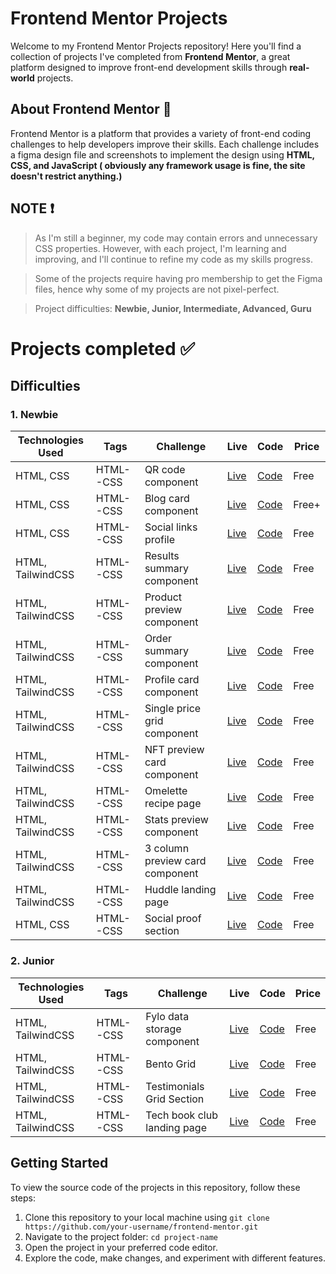 # Frontend Mentor Projects

Welcome to my Frontend Mentor Projects repository! Here you'll find a collection of projects I've completed from **Frontend Mentor**, a great platform designed to improve front-end development skills through **real-world** projects.

## About Frontend Mentor 🎨
Frontend Mentor is a platform that provides a variety of front-end coding challenges to help developers improve their skills. Each challenge includes a figma design file and screenshots to implement the design using **HTML, CSS, and JavaScript ( obviously any framework usage is fine, the site doesn't restrict anything.)**

## NOTE ❗
> As I'm still a beginner, my code may contain errors and unnecessary CSS properties. However, with each project, I'm learning and improving, and I'll continue to refine my code as my skills progress.

> Some of the projects require having pro membership to get the Figma files, hence why some of my projects are not pixel-perfect.

> Project difficulties: **Newbie, Junior, Intermediate, Advanced, Guru**

# Projects completed ✅ 

## Difficulties

### 1. Newbie

| Technologies Used | Tags  | Challenge | Live | Code | Price |
| --- | --- | --- | --- | --- | --- |
| HTML, CSS | HTML--CSS | QR code component | [Live](https://qr-code-seven-pied.vercel.app/) | [Code](./Front-end/Newbie/Qr-code) | Free |
| HTML, CSS | HTML--CSS | Blog card component | [Live](https://blog-card-inky.vercel.app/) | [Code](./Front-end/Newbie/Blog-card) | Free+ |
| HTML, CSS | HTML--CSS | Social links profile | [Live](https://social-links-profile-two-azure.vercel.app/) | [Code](./Front-end/Newbie/Social-links-profile) | Free |
| HTML, TailwindCSS | HTML--CSS | Results summary component | [Live](https://results-summary-sand.vercel.app/) | [Code](./Front-end/Newbie/Results-summary) | Free |
| HTML, TailwindCSS | HTML--CSS | Product preview component | [Live](https://product-preview-card-component-xi-black.vercel.app/) | [Code](./Front-end/Newbie/product-preview-card-component) | Free |
| HTML, TailwindCSS | HTML--CSS | Order summary component | [Live](https://order-summary-component-eight-blond.vercel.app/) | [Code](./Front-end/Newbie/Order-summary-component) | Free |
| HTML, TailwindCSS | HTML--CSS | Profile card component | [Live](https://profile-card-component-gray-five.vercel.app/) | [Code](./Front-end/Newbie/Profile-card-component) | Free |
| HTML, TailwindCSS | HTML--CSS | Single price grid component| [Live](https://single-price-grid-component-dun-nine.vercel.app/) | [Code](./Front-end/Newbie/Single-price-grid-component) | Free |
| HTML, TailwindCSS | HTML--CSS | NFT preview card component| [Live](https://nft-preview-card-component-nu-puce.vercel.app/) | [Code](./Front-end/Newbie/nft-preview-card-component) | Free |
| HTML, TailwindCSS | HTML--CSS | Omelette recipe page| [Live](https://recipe-page-dun-xi.vercel.app/) | [Code](./Front-end/Newbie/Recipe-page) | Free |
| HTML, TailwindCSS | HTML--CSS | Stats preview component| [Live](https://stats-preview-card-component-theta-six.vercel.app/) | [Code](./Front-end/Newbie/stats-preview-card-component) | Free |
| HTML, TailwindCSS | HTML--CSS | 3 column preview card component| [Live](https://3-column-preview-card-component-eight-bice.vercel.app/) | [Code](./Front-end/Newbie/3-column-preview-card-component) | Free |
| HTML, TailwindCSS | HTML--CSS | Huddle landing page| [Live](https://huddle-landing-page-gray-nu.vercel.app/) | [Code](./Front-end/Newbie/huddle-landing-page) | Free |
| HTML, CSS | HTML--CSS | Social proof section | [Live](https://social-proof-section-iota.vercel.app/) | [Code](./Front-end/Newbie/social-proof-section) | Free |


### 2. Junior

| Technologies Used | Tags  | Challenge | Live | Code | Price |
| --- | --- | --- | --- | --- | --- |
| HTML, TailwindCSS | HTML--CSS | Fylo data storage component | [Live](https://fylo-data-storage-component-gamma-one.vercel.app/) | [Code](./Front-end/Junior/fylo-data-storage-component) | Free |
| HTML, TailwindCSS | HTML--CSS | Bento Grid | [Live](https://bento-grid-virid.vercel.app/) | [Code](./Front-end/Junior/Bento-grid) | Free |
| HTML, TailwindCSS | HTML--CSS | Testimonials Grid Section | [Live](https://testimonials-grid-section-drab-delta.vercel.app/) | [Code](./Front-end/Junior/Testimonials-grid) | Free |
| HTML, TailwindCSS | HTML--CSS | Tech book club landing page| [Live](https://tech-book-landing-page.vercel.app/) | [Code]() | Free |




## Getting Started 
To view the source code of the projects in this repository, follow these steps:

1. Clone this repository to your local machine using `git clone https://github.com/your-username/frontend-mentor.git`
2. Navigate to the project folder: `cd project-name`
3. Open the project in your preferred code editor.
4. Explore the code, make changes, and experiment with different features.



